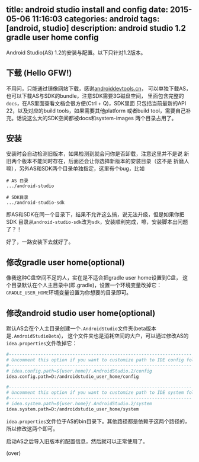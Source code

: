 ﻿title: android studio install and config
date: 2015-05-06 11:16:03
categories: android
tags: [android, studio]
description: android studio 1.2 gradle user home config
---

Android Studio(AS) 1.2的安装与配置。以下只针对1.2版本。

<!-- more -->

## 下载 (Hello GFW!)

不用问，只能通过镜像网站下载，感谢[androiddevtools.cn][devtools]，
可以单独下载AS，也可以下载AS与SDK的bundle，注意SDK需要3G磁盘空间，
里面包含完整的`docs`，在AS里面查看文档会很方便(Ctrl + Q)，SDK里面
只包括当前最新的API 22，以及对应的build tools，如果需要其他platform
或者build tool，需要自己补充。话说这么大的SDK空间都被docs和system-images
两个目录占用了。

## 安装

安装时会自动检测旧版本，如果检测到就会问你是否卸载，注意这里并不是说
新旧两个版本不能同时存在，后面还会让你选择新版本的安装目录（这不是
折磨人嘛），另外AS和SDK两个目录单独指定，这里有个bug，比如

```
# AS 目录
.../android-studio

# SDK目录
.../android-studio-sdk
```

即AS和SDK在同一个目录下，结果不允许这么搞，说无法升级，但是如果你把SDK
目录从`android-studio-sdk`改为`sdk`，安装顺利完成，嚓，安装脚本出问题了？！

好了，一路安装下去就好了。

## 修改gradle user home(optional)

像我这种C盘空间不足的人，实在是不适合把gradle user home设置到C盘，
这个目录默认在个人主目录中(即.gradle)，设置一个环境变量改掉它：
`GRADLE_USER_HOME`环境变量设置为你想要的目录即可。

## 修改android studio user home(optional)

默认AS会在个人主目录创建一个`.AndroidStudio`文件夹(beta版本是`.AndroidStudioBeta`)，
这个文件夹也是消耗空间的大户，可以通过修改AS的`idea.properties`文件改掉它：

```bash
#---------------------------------------------------------------------
# Uncomment this option if you want to customize path to IDE config folder. Make sure you're using forward slashes.
#---------------------------------------------------------------------
# idea.config.path=${user.home}/.AndroidStudio.2/config
idea.config.path=D:/androidstudio_user_home/config

#---------------------------------------------------------------------
# Uncomment this option if you want to customize path to IDE system folder. Make sure you're using forward slashes.
#---------------------------------------------------------------------
# idea.system.path=${user.home}/.AndroidStudio.2/system
idea.system.path=D:/androidstudio_user_home/system
```

`idea.properties`文件位于AS的bin目录下。其他路径都是依赖于这两个路径的，所以修改这两个即可。

启动AS之后导入旧版本的配置信息，然后就可以正常使用了。

(over)

[devtools]: http://www.androiddevtools.cn/ 
